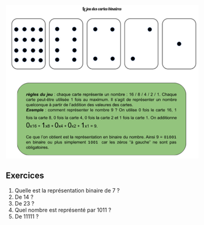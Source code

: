 ![Jeux de cartes](img/jeux_de_cartes.png)  

## Exercices  

1. Quelle est la représentation binaire de 7 ? 
2. De 14 ?
3. De 23 ?
4. Quel nombre est représenté par 1011 ? 
5. De 11111 ?
